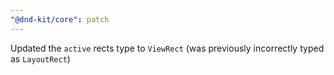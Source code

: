```yaml
---
"@dnd-kit/core": patch
---
```


Updated the `active` rects type to `ViewRect` (was previously incorrectly typed as `LayoutRect`) 
